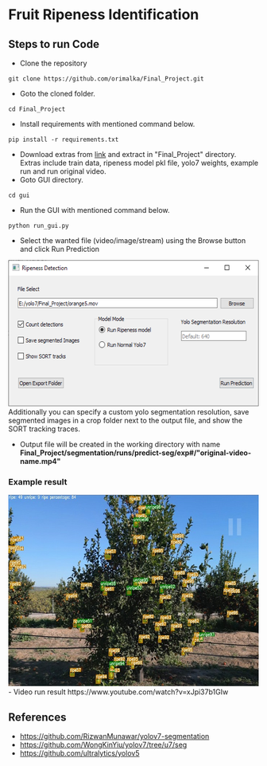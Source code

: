# Fruit Ripeness Identification


## Steps to run Code

- Clone the repository
```
git clone https://github.com/orimalka/Final_Project.git
```
- Goto the cloned folder.
```
cd Final_Project
```
- Install requirements with mentioned command below.
```
pip install -r requirements.txt
```
- Download extras from [link](https://drive.google.com/file/d/1OQe0HpIIptfsiWySxa9pcOt4xf_j9r84/view?usp=drive_link) and extract in "Final_Project" directory.
Extras include train data, ripeness model pkl file, yolo7 weights,
example run and run original video.
- Goto GUI directory.
```
cd gui
```
- Run the GUI with mentioned command below.
```
python run_gui.py
```
- Select the wanted file (video/image/stream) using the Browse button and click Run Prediction
<img src="https://raw.githubusercontent.com/orimalka/Final_Project/main/gui_pic.png" width=552 height=293>
Additionally you can specify a custom yolo segmentation resolution, save segmented images in a crop folder next to the output file, and show the SORT tracking traces.


- Output file will be created in the working directory with name <b>Final_Project/segmentation/runs/predict-seg/exp#/"original-video-name.mp4"</b>

### Example result
<img src="https://raw.githubusercontent.com/orimalka/Final_Project/main/example_res.jpg" width=685 height=384>
- Video run result
https://www.youtube.com/watch?v=xJpi37b1GIw

## References
- https://github.com/RizwanMunawar/yolov7-segmentation
- https://github.com/WongKinYiu/yolov7/tree/u7/seg
- https://github.com/ultralytics/yolov5

